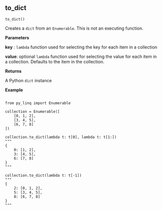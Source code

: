 ## to_dict

`to_dict()`

Creates a `dict` from an `Enumerable`. This is not an executing function.

**Parameters**

__key__ : `lambda` function used for selecting the key for each item in a collection

__value__: optional `lambda` function used for selecting the value for each item in a collection. Defaults to the item in the collection. 

**Returns**

A Python `dict` instance

**Example**

<pre><code>
from py_linq import Enumerable

collection = Enumerable([
    [0, 1, 2],
    [3, 4, 5],
    [6, 7, 8]
])

collection.to_dict(lambda t: t[0], lambda t: t[1:])
"""
{
    0: [1, 2],
    3: [4, 5],
    6: [7, 8]
}
"""

collection.to_dict(lambda t: t[-1])
"""
{
    2: [0, 1, 2],
    5: [3, 4, 5],
    8: [6, 7, 8]
}
"""
</code></pre>